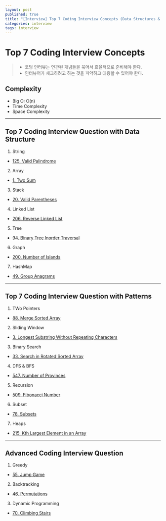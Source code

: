 ```yaml
---
layout: post
published: true
title: "[Interview] Top 7 Coding Interview Concepts (Data Structures & Algorithms)"
categories: interview
tags: interview 
---
```


# Top 7 Coding Interview Concepts
> - 코딩 인터뷰는 연관된 개념들을 묶어서 효율적으로 준비해야 한다.
> - 인터뷰어가 체크하려고 하는 것을 파악하고 대응할 수 있어야 한다.

## Complexity
- Big O: O(n)
- Time Complexity
- Space Complexity

---

## Top 7 Coding Interview Question with Data Structure

1. String
- [125. Valid Palindrome](https://leetcode.com/problems/valid-palindrome/)

2. Array
- [1. Two Sum](https://leetcode.com/problems/two-sum/)

3. Stack
- [20. Valid Parentheses](https://leetcode.com/problems/valid-parentheses/)

4. Linked List
- [206. Reverse Linked List](https://leetcode.com/problems/reverse-linked-list/)

5. Tree
- [94. Binary Tree Inorder Traversal](https://leetcode.com/problems/binary-tree-inorder-traversal/)

6. Graph
- [200. Number of Islands](https://leetcode.com/problems/number-of-islands/)

7. HashMap
- [49. Group Anagrams](https://leetcode.com/problems/group-anagrams/)

---

## Top 7 Coding Interview Question with Patterns

1. TWo Pointers
- [88. Merge Sorted Array](https://leetcode.com/problems/merge-sorted-array/)

2. Sliding Window
- [3. Longest Substring Without Repeating Characters](https://leetcode.com/problems/longest-substring-without-repeating-characters/)

3. Binary Search
- [33. Search in Rotated Sorted Array](https://leetcode.com/problems/search-in-rotated-sorted-array/)

4. DFS & BFS
- [547. Number of Provinces](https://leetcode.com/problems/number-of-provinces/)

5. Recursion
- [509. Fibonacci Number](https://leetcode.com/problems/fibonacci-number/)

6. Subset
- [78. Subsets](https://leetcode.com/problems/subsets/)

7. Heaps
- [215. Kth Largest Element in an Array](https://leetcode.com/problems/kth-largest-element-in-an-array/)


---

## Advanced Coding Interview Question

1. Greedy
- [55. Jump Game](https://leetcode.com/problems/jump-game/)

2. Backtracking
- [46. Permutations](https://leetcode.com/problems/permutations/solution/)

3. Dynamic Programming
- [70. Climbing Stairs](https://leetcode.com/problems/climbing-stairs/)